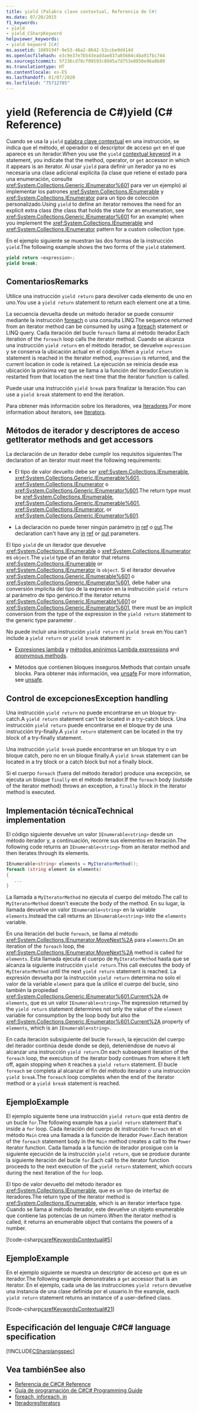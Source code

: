 ```yaml
---
title: yield (Palabra clave contextual, Referencia de C#)
ms.date: 07/20/2015
f1_keywords:
- yield
- yield_CSharpKeyword
helpviewer_keywords:
- yield keyword [C#]
ms.assetid: 1089194f-9e53-46a2-8642-53ccbe9d414d
ms.openlocfilehash: e3c9e37e7b543eaddae837a85604c4ba91fbc744
ms.sourcegitcommit: 5f236cd78cf09593c8945a7d753e0850e96a0b80
ms.translationtype: HT
ms.contentlocale: es-ES
ms.lasthandoff: 01/07/2020
ms.locfileid: "75712785"
---
```

# <a name="yield-c-reference"></a><span data-ttu-id="ce53b-102">yield (Referencia de C#)</span><span class="sxs-lookup"><span data-stu-id="ce53b-102">yield (C# Reference)</span></span>

<span data-ttu-id="ce53b-103">Cuando se usa la `yield` [palabra clave contextual](index.md#contextual-keywords) en una instrucción, se indica que el método, el operador o el descriptor de acceso `get` en el que aparece es un iterador.</span><span class="sxs-lookup"><span data-stu-id="ce53b-103">When you use the `yield` [contextual keyword](index.md#contextual-keywords) in a statement, you indicate that the method, operator, or `get` accessor in which it appears is an iterator.</span></span> <span data-ttu-id="ce53b-104">Al usar `yield` para definir un iterador ya no es necesaria una clase adicional explícita (la clase que retiene el estado para una enumeración, consulte <xref:System.Collections.Generic.IEnumerator%601> para ver un ejemplo) al implementar los patrones <xref:System.Collections.IEnumerable> y <xref:System.Collections.IEnumerator> para un tipo de colección personalizado.</span><span class="sxs-lookup"><span data-stu-id="ce53b-104">Using `yield` to define an iterator removes the need for an explicit extra class (the class that holds the state for an enumeration, see <xref:System.Collections.Generic.IEnumerator%601> for an example) when you implement the <xref:System.Collections.IEnumerable> and <xref:System.Collections.IEnumerator> pattern for a custom collection type.</span></span>

<span data-ttu-id="ce53b-105">En el ejemplo siguiente se muestran las dos formas de la instrucción `yield`.</span><span class="sxs-lookup"><span data-stu-id="ce53b-105">The following example shows the two forms of the `yield` statement.</span></span>

```csharp
yield return <expression>;
yield break;
```

## <a name="remarks"></a><span data-ttu-id="ce53b-106">Comentarios</span><span class="sxs-lookup"><span data-stu-id="ce53b-106">Remarks</span></span>

<span data-ttu-id="ce53b-107">Utilice una instrucción `yield return` para devolver cada elemento de uno en uno.</span><span class="sxs-lookup"><span data-stu-id="ce53b-107">You use a `yield return` statement to return each element one at a time.</span></span>

<span data-ttu-id="ce53b-108">La secuencia devuelta desde un método iterador se puede consumir mediante la instrucción [foreach](foreach-in.md) o una consulta LINQ.</span><span class="sxs-lookup"><span data-stu-id="ce53b-108">The sequence returned from an iterator method can be consumed by using a [foreach](foreach-in.md) statement or LINQ query.</span></span> <span data-ttu-id="ce53b-109">Cada iteración del bucle `foreach` llama al método iterador.</span><span class="sxs-lookup"><span data-stu-id="ce53b-109">Each iteration of the `foreach` loop calls the iterator method.</span></span> <span data-ttu-id="ce53b-110">Cuando se alcanza una instrucción `yield return` en el método iterador, se devuelve `expression` y se conserva la ubicación actual en el código.</span><span class="sxs-lookup"><span data-stu-id="ce53b-110">When a `yield return` statement is reached in the iterator method, `expression` is returned, and the current location in code is retained.</span></span> <span data-ttu-id="ce53b-111">La ejecución se reinicia desde esa ubicación la próxima vez que se llama a la función del iterador.</span><span class="sxs-lookup"><span data-stu-id="ce53b-111">Execution is restarted from that location the next time that the iterator function is called.</span></span>

<span data-ttu-id="ce53b-112">Puede usar una instrucción `yield break` para finalizar la iteración.</span><span class="sxs-lookup"><span data-stu-id="ce53b-112">You can use a `yield break` statement to end the iteration.</span></span>

<span data-ttu-id="ce53b-113">Para obtener más información sobre los iteradores, vea [Iteradores](../../iterators.md).</span><span class="sxs-lookup"><span data-stu-id="ce53b-113">For more information about iterators, see [Iterators](../../iterators.md).</span></span>

## <a name="iterator-methods-and-get-accessors"></a><span data-ttu-id="ce53b-114">Métodos de iterador y descriptores de acceso get</span><span class="sxs-lookup"><span data-stu-id="ce53b-114">Iterator methods and get accessors</span></span>

<span data-ttu-id="ce53b-115">La declaración de un iterador debe cumplir los requisitos siguientes:</span><span class="sxs-lookup"><span data-stu-id="ce53b-115">The declaration of an iterator must meet the following requirements:</span></span>

- <span data-ttu-id="ce53b-116">El tipo de valor devuelto debe ser <xref:System.Collections.IEnumerable>, <xref:System.Collections.Generic.IEnumerable%601>, <xref:System.Collections.IEnumerator> o <xref:System.Collections.Generic.IEnumerator%601>.</span><span class="sxs-lookup"><span data-stu-id="ce53b-116">The return type must be <xref:System.Collections.IEnumerable>, <xref:System.Collections.Generic.IEnumerable%601>, <xref:System.Collections.IEnumerator>, or <xref:System.Collections.Generic.IEnumerator%601>.</span></span>

- <span data-ttu-id="ce53b-117">La declaración no puede tener ningún parámetro [in](in-parameter-modifier.md) [ref](ref.md) o [out](out-parameter-modifier.md).</span><span class="sxs-lookup"><span data-stu-id="ce53b-117">The declaration can't have any [in](in-parameter-modifier.md) [ref](ref.md) or [out](out-parameter-modifier.md) parameters.</span></span>

<span data-ttu-id="ce53b-118">El tipo `yield` de un iterador que devuelve <xref:System.Collections.IEnumerable> o <xref:System.Collections.IEnumerator> es `object`.</span><span class="sxs-lookup"><span data-stu-id="ce53b-118">The `yield` type of an iterator that returns <xref:System.Collections.IEnumerable> or <xref:System.Collections.IEnumerator> is `object`.</span></span>  <span data-ttu-id="ce53b-119">Si el iterador devuelve <xref:System.Collections.Generic.IEnumerable%601> o <xref:System.Collections.Generic.IEnumerator%601>, debe haber una conversión implícita del tipo de la expresión en la instrucción `yield return` al parámetro de tipo genérico.</span><span class="sxs-lookup"><span data-stu-id="ce53b-119">If the iterator returns <xref:System.Collections.Generic.IEnumerable%601> or <xref:System.Collections.Generic.IEnumerator%601>, there must be an implicit conversion from the type of the expression in the `yield return` statement to the generic type parameter .</span></span>

<span data-ttu-id="ce53b-120">No puede incluir una instrucción `yield return` ni `yield break` en:</span><span class="sxs-lookup"><span data-stu-id="ce53b-120">You can't include a `yield return` or `yield break` statement in:</span></span>

- <span data-ttu-id="ce53b-121">[Expresiones lambda](../../programming-guide/statements-expressions-operators/lambda-expressions.md) y [métodos anónimos](../operators/delegate-operator.md).</span><span class="sxs-lookup"><span data-stu-id="ce53b-121">[Lambda expressions](../../programming-guide/statements-expressions-operators/lambda-expressions.md) and [anonymous methods](../operators/delegate-operator.md).</span></span>

- <span data-ttu-id="ce53b-122">Métodos que contienen bloques inseguros.</span><span class="sxs-lookup"><span data-stu-id="ce53b-122">Methods that contain unsafe blocks.</span></span> <span data-ttu-id="ce53b-123">Para obtener más información, vea [unsafe](unsafe.md).</span><span class="sxs-lookup"><span data-stu-id="ce53b-123">For more information, see [unsafe](unsafe.md).</span></span>

## <a name="exception-handling"></a><span data-ttu-id="ce53b-124">Control de excepciones</span><span class="sxs-lookup"><span data-stu-id="ce53b-124">Exception handling</span></span>

<span data-ttu-id="ce53b-125">Una instrucción `yield return` no puede encontrarse en un bloque try-catch.</span><span class="sxs-lookup"><span data-stu-id="ce53b-125">A `yield return` statement can't be located in a try-catch block.</span></span> <span data-ttu-id="ce53b-126">Una instrucción `yield return` puede encontrarse en el bloque try de una instrucción try-finally.</span><span class="sxs-lookup"><span data-stu-id="ce53b-126">A `yield return` statement can be located in the try block of a try-finally statement.</span></span>

<span data-ttu-id="ce53b-127">Una instrucción `yield break` puede encontrarse en un bloque try o un bloque catch, pero no en un bloque finally.</span><span class="sxs-lookup"><span data-stu-id="ce53b-127">A `yield break` statement can be located in a try block or a catch block but not a finally block.</span></span>

<span data-ttu-id="ce53b-128">Si el cuerpo `foreach` (fuera del método iterador) produce una excepción, se ejecuta un bloque `finally` en el método iterador.</span><span class="sxs-lookup"><span data-stu-id="ce53b-128">If the `foreach` body (outside of the iterator method) throws an exception, a `finally` block in the iterator method is executed.</span></span>

## <a name="technical-implementation"></a><span data-ttu-id="ce53b-129">Implementación técnica</span><span class="sxs-lookup"><span data-stu-id="ce53b-129">Technical implementation</span></span>

<span data-ttu-id="ce53b-130">El código siguiente devuelve un valor `IEnumerable<string>` desde un método iterador y, a continuación, recorre sus elementos en iteración.</span><span class="sxs-lookup"><span data-stu-id="ce53b-130">The following code returns an `IEnumerable<string>` from an iterator method and then iterates through its elements.</span></span>

```csharp
IEnumerable<string> elements = MyIteratorMethod();
foreach (string element in elements)
{
   ...
}
```

<span data-ttu-id="ce53b-131">La llamada a `MyIteratorMethod` no ejecuta el cuerpo del método.</span><span class="sxs-lookup"><span data-stu-id="ce53b-131">The call to `MyIteratorMethod` doesn't execute the body of the method.</span></span> <span data-ttu-id="ce53b-132">En su lugar, la llamada devuelve un valor `IEnumerable<string>` en la variable `elements`.</span><span class="sxs-lookup"><span data-stu-id="ce53b-132">Instead the call returns an `IEnumerable<string>` into the `elements` variable.</span></span>

<span data-ttu-id="ce53b-133">En una iteración del bucle `foreach`, se llama al método <xref:System.Collections.IEnumerator.MoveNext%2A> para `elements`.</span><span class="sxs-lookup"><span data-stu-id="ce53b-133">On an iteration of the `foreach` loop, the <xref:System.Collections.IEnumerator.MoveNext%2A> method is called for `elements`.</span></span> <span data-ttu-id="ce53b-134">Esta llamada ejecuta el cuerpo de `MyIteratorMethod` hasta que se alcanza la siguiente instrucción `yield return`.</span><span class="sxs-lookup"><span data-stu-id="ce53b-134">This call executes the body of `MyIteratorMethod` until the next `yield return` statement is reached.</span></span> <span data-ttu-id="ce53b-135">La expresión devuelta por la instrucción `yield return` determina no solo el valor de la variable `element` para que la utilice el cuerpo del bucle, sino también la propiedad <xref:System.Collections.Generic.IEnumerator%601.Current%2A> de `elements`, que es un valor `IEnumerable<string>`.</span><span class="sxs-lookup"><span data-stu-id="ce53b-135">The expression returned by the `yield return` statement determines not only the value of the `element` variable for consumption by the loop body but also the <xref:System.Collections.Generic.IEnumerator%601.Current%2A> property of `elements`, which is an `IEnumerable<string>`.</span></span>

<span data-ttu-id="ce53b-136">En cada iteración subsiguiente del bucle `foreach`, la ejecución del cuerpo del iterador continúa desde donde se dejó, deteniéndose de nuevo al alcanzar una instrucción `yield return`.</span><span class="sxs-lookup"><span data-stu-id="ce53b-136">On each subsequent iteration of the `foreach` loop, the execution of the iterator body continues from where it left off, again stopping when it reaches a `yield return` statement.</span></span> <span data-ttu-id="ce53b-137">El bucle `foreach` se completa al alcanzar el fin del método iterador o una instrucción `yield break`.</span><span class="sxs-lookup"><span data-stu-id="ce53b-137">The `foreach` loop completes when the end of the iterator method or a `yield break` statement is reached.</span></span>

## <a name="example"></a><span data-ttu-id="ce53b-138">Ejemplo</span><span class="sxs-lookup"><span data-stu-id="ce53b-138">Example</span></span>

<span data-ttu-id="ce53b-139">El ejemplo siguiente tiene una instrucción `yield return` que está dentro de un bucle `for`.</span><span class="sxs-lookup"><span data-stu-id="ce53b-139">The following example has a `yield return` statement that's inside a `for` loop.</span></span> <span data-ttu-id="ce53b-140">Cada iteración del cuerpo de instrucción `foreach` en el método `Main` crea una llamada a la función de iterador `Power`.</span><span class="sxs-lookup"><span data-stu-id="ce53b-140">Each iteration of the `foreach` statement body in the `Main` method creates a call to the `Power` iterator function.</span></span> <span data-ttu-id="ce53b-141">Cada llamada a la función de iterador prosigue con la siguiente ejecución de la instrucción `yield return`, que se produce durante la siguiente iteración del bucle `for`.</span><span class="sxs-lookup"><span data-stu-id="ce53b-141">Each call to the iterator function proceeds to the next execution of the `yield return` statement, which occurs during the next iteration of the `for` loop.</span></span>

<span data-ttu-id="ce53b-142">El tipo de valor devuelto del método iterador es <xref:System.Collections.IEnumerable>, que es un tipo de interfaz de iteradores.</span><span class="sxs-lookup"><span data-stu-id="ce53b-142">The return type of the iterator method is <xref:System.Collections.IEnumerable>, which is an iterator interface type.</span></span> <span data-ttu-id="ce53b-143">Cuando se llama al método iterador, este devuelve un objeto enumerable que contiene las potencias de un número.</span><span class="sxs-lookup"><span data-stu-id="ce53b-143">When the iterator method is called, it returns an enumerable object that contains the powers of a number.</span></span>

[!code-csharp[csrefKeywordsContextual#5](~/samples/snippets/csharp/VS_Snippets_VBCSharp/csrefKeywordsContextual/CS/csrefKeywordsContextual.cs#5)]

## <a name="example"></a><span data-ttu-id="ce53b-144">Ejemplo</span><span class="sxs-lookup"><span data-stu-id="ce53b-144">Example</span></span>

<span data-ttu-id="ce53b-145">En el ejemplo siguiente se muestra un descriptor de acceso `get` que es un iterador.</span><span class="sxs-lookup"><span data-stu-id="ce53b-145">The following example demonstrates a `get` accessor that is an iterator.</span></span> <span data-ttu-id="ce53b-146">En el ejemplo, cada una de las instrucciones `yield return` devuelve una instancia de una clase definida por el usuario.</span><span class="sxs-lookup"><span data-stu-id="ce53b-146">In the example, each `yield return` statement returns an instance of a user-defined class.</span></span>

[!code-csharp[csrefKeywordsContextual#21](~/samples/snippets/csharp/VS_Snippets_VBCSharp/csrefKeywordsContextual/CS/csrefKeywordsContextual.cs#21)]

## <a name="c-language-specification"></a><span data-ttu-id="ce53b-147">Especificación del lenguaje C#</span><span class="sxs-lookup"><span data-stu-id="ce53b-147">C# language specification</span></span>

[!INCLUDE[CSharplangspec](~/includes/csharplangspec-md.md)]

## <a name="see-also"></a><span data-ttu-id="ce53b-148">Vea también</span><span class="sxs-lookup"><span data-stu-id="ce53b-148">See also</span></span>

- [<span data-ttu-id="ce53b-149">Referencia de C#</span><span class="sxs-lookup"><span data-stu-id="ce53b-149">C# Reference</span></span>](../../language-reference/index.md)
- [<span data-ttu-id="ce53b-150">Guía de programación de C#</span><span class="sxs-lookup"><span data-stu-id="ce53b-150">C# Programming Guide</span></span>](../../programming-guide/index.md)
- [<span data-ttu-id="ce53b-151">foreach, in</span><span class="sxs-lookup"><span data-stu-id="ce53b-151">foreach, in</span></span>](foreach-in.md)
- [<span data-ttu-id="ce53b-152">Iteradores</span><span class="sxs-lookup"><span data-stu-id="ce53b-152">Iterators</span></span>](../../iterators.md)
